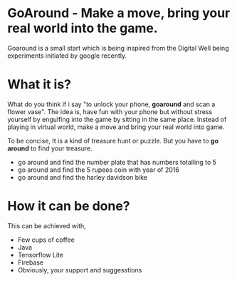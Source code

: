 # GoAround - Make a move, bring your real world into the game.
Goaround is a small start which is being inspired from the Digital Well being experiments initiated by google recently.

# What it is?
What do you think if i say "to unlock your phone, **goaround** and scan a flower vase". The idea is, have fun with your phone but without stress yourself by engulfing into the game by sitting in the same place. Instead of playing in virtual world, make a move and bring your real world into game.

To be concise, It is a kind of treasure hunt or puzzle. But you have to **go around** to find your treasure.
- go around and find the number plate that has numbers totalling to 5
- go around and find the 5 rupees coin with year of 2016
- go around and find the harley davidson bike

# How it can be done?
This can be achieved with,
- Few cups of coffee
- Java
- Tensorflow Lite
- Firebase
- Obviously, your support and suggesstions
